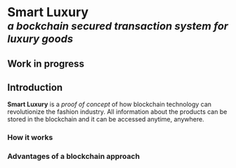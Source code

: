 # Smart Luxury<br><sup>_a bockchain secured transaction system for luxury goods_</sup>

## Work in progress

## Introduction

**Smart Luxury** is a _proof of concept_ of how blockchain technology can revolutionize the fashion industry. All information about the products can be stored in the blockchain and it can be accessed anytime, anywhere.

### How it works

### Advantages of a blockchain approach
